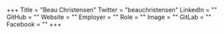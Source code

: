 +++
Title = "Beau Christensen"
Twitter = "beauchristensen"
LinkedIn = ""
GitHub = ""
Website = ""
Employer = ""
Role = ""
Image = ""
GitLab = ""
Facebook = ""
+++

